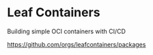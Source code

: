 # Leaf Containers 
Building simple OCI containers with CI/CD

https://github.com/orgs/leafcontainers/packages
